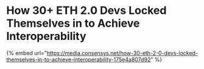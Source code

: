 # How 30+ ETH 2.0 Devs Locked Themselves in to Achieve Interoperability



{% embed url="https://media.consensys.net/how-30-eth-2-0-devs-locked-themselves-in-to-achieve-interoperability-175e4a807d92" %}



